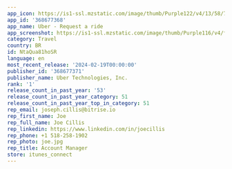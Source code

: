 ```yaml
---
app_icon: https://is1-ssl.mzstatic.com/image/thumb/Purple122/v4/13/58/7f/13587f1f-2a3b-9aed-345a-9b8dd9d9cc3c/AppIcon-0-0-1x_U007emarketing-0-7-0-sRGB-85-220.png/1024x1024bb.png
app_id: '368677368'
app_name: Uber - Request a ride
app_screenshot: https://is1-ssl.mzstatic.com/image/thumb/Purple116/v4/f2/81/7c/f2817c07-d602-ed53-eace-3740bbd8d353/bc86755f-1f3f-4757-82d2-fbba266f4ac5_SS01.png/1242x2688bb.png
category: Travel
country: BR
id: NtaQua81hoSR
language: en
most_recent_release: '2024-02-19T00:00:00'
publisher_id: '368677371'
publisher_name: Uber Technologies, Inc.
rank: '1'
release_count_in_past_year: '53'
release_count_in_past_year_category: 51
release_count_in_past_year_top_in_category: 51
rep_email: joseph.cillis@bitrise.io
rep_first_name: Joe
rep_full_name: Joe Cillis
rep_linkedin: https://www.linkedin.com/in/joecillis
rep_phone: +1 518-258-1902
rep_photo: joe.jpg
rep_title: Account Manager
store: itunes_connect
---
```

